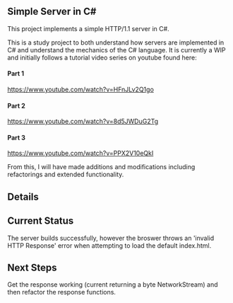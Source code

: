 ## Simple Server in C#

This project implements a simple HTTP/1.1 server in C#.

This is a study project to both understand how servers are implemented in C# and understand the mechanics of the C# language. It is currently a WIP and initially follows a tutorial video series on youtube found here:

#### Part 1

https://www.youtube.com/watch?v=HFnJLv2Q1go

#### Part 2

https://www.youtube.com/watch?v=8d5JWDuG2Tg

#### Part 3

https://www.youtube.com/watch?v=PPX2V10eQkI

From this, I will have made additions and modifications including refactorings and extended functionality.

## Details

## Current Status

The server builds successfully, however the broswer throws an 'invalid HTTP Response' error when attempting to load the default index.html.

## Next Steps

Get the response working (current returning a byte NetworkStream) and then refactor the response functions.
